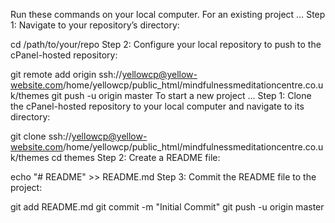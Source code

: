  Run these commands on your local computer.
For an existing project …
Step 1: Navigate to your repository’s directory:

cd /path/to/your/repo
Step 2: Configure your local repository to push to the cPanel-hosted repository:

git remote add origin ssh://yellowcp@yellow-website.com/home/yellowcp/public_html/mindfulnessmeditationcentre.co.uk/themes
git push -u origin master
To start a new project …
Step 1: Clone the cPanel-hosted repository to your local computer and navigate to its directory:

git clone ssh://yellowcp@yellow-website.com/home/yellowcp/public_html/mindfulnessmeditationcentre.co.uk/themes
cd themes
Step 2: Create a README file:

echo "# README" >> README.md
Step 3: Commit the README file to the project:

git add README.md
git commit -m "Initial Commit"
git push -u origin master
